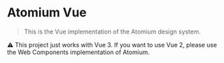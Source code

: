 # Atomium Vue

> This is the Vue implementation of the Atomium design system.

:warning: This project just works with Vue 3. If you want to use Vue 2, please use the Web Components implementation of Atomium.
